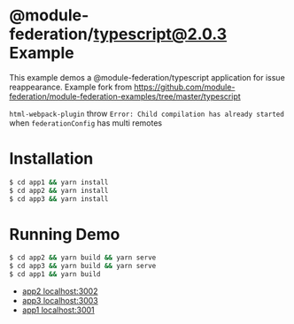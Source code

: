 # @module-federation/typescript@2.0.3 Example

This example demos a @module-federation/typescript application for issue reappearance. Example fork from https://github.com/module-federation/module-federation-examples/tree/master/typescript

`html-webpack-plugin` throw `Error: Child compilation has already started` when `federationConfig` has multi remotes 

# Installation

```bash
$ cd app1 && yarn install
$ cd app2 && yarn install
$ cd app3 && yarn install
```

# Running Demo

```bash
$ cd app2 && yarn build && yarn serve
$ cd app3 && yarn build && yarn serve
$ cd app1 && yarn build
```

- [app2 localhost:3002](http://localhost:3002/)
- [app3 localhost:3003](http://localhost:3003/)
- [app1 localhost:3001](http://localhost:3001/)
